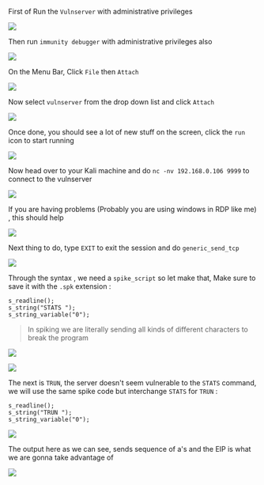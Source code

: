 First of Run the `Vulnserver` with administrative privileges

![](https://i.imgur.com/HA66Nut.png)

Then run `immunity debugger` with administrative privileges also

![](https://i.imgur.com/oPbscrI.png)

On the Menu Bar, Click `File` then `Attach`

![](https://i.imgur.com/O27nn37.png)

Now select `vulnserver` from the drop down list and click `Attach`

![](https://i.imgur.com/XrzkOzH.png)

Once done, you should see a lot of new stuff on the screen, click the `run` icon to start running

![](https://i.imgur.com/jmoMXPz.png)

Now head over to your Kali machine and do `nc -nv 192.168.0.106 9999` to connect to the vulnserver

![](https://i.imgur.com/brqM1H7.png)

If you are having problems (Probably you are using windows in RDP like me) , this should help

![](https://i.imgur.com/DIP4Nfv.png)

Next thing to do, type `EXIT` to exit the session and do `generic_send_tcp`

![](https://i.imgur.com/T68jrTd.png)

Through the syntax , we need a `spike_script` so let make that, Make sure to save it with the `.spk` extension :

```spike
s_readline();
s_string("STATS ");
s_string_variable("0");
```

> In spiking we are literally sending all kinds of different characters to break the program

![](https://i.imgur.com/TkZLdIa.png)

![](https://i.imgur.com/QUWwcct.png)

The next is `TRUN`, the server doesn't seem vulnerable to the `STATS` command, we will use the same spike code but interchange `STATS` for `TRUN` :

```spike
s_readline();
s_string("TRUN ");
s_string_variable("0");
```

![](https://i.imgur.com/DpOAYpB.png)

The output here as we can see, sends sequence of a's and the EIP is what we are gonna take advantage of

![](https://i.imgur.com/MN2j7CY.png)



